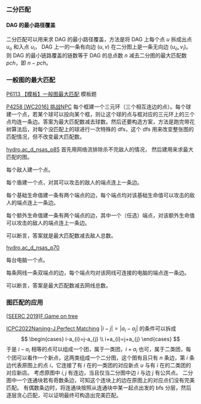 ### 二分匹配

#### $\text{DAG}$ 的最小路径覆盖

二分匹配可以用来求 $\text{DAG}$ 的最小路径覆盖，方法是将 DAG 上每个点 $u$ 拆成出点 $u_o$ 和入点 $u_i$， $\text{DAG}$ 上一的一条有向边 $(u,v)$ 在二分图上是一条无向边 $(u_o, v_i)$。则 $\text{DAG}$ 的最小链路覆盖的链数等于 $\text{DAG}$ 的总点数 $n$ 减去二分图的最大匹配数 $pch$，即 $n-pch$。



### 一般图的最大匹配

[P6113 【模板】一般图最大匹配](https://www.luogu.com.cn/problem/P6113) 模板题

[P4258 [WC2016] 挑战NPC](https://www.luogu.com.cn/problem/P4258) 每个框建一个三元环（三个相互连边的点）。每个球建一个点，若某个球可以投向某个框，则让这个球的点与框对应的三元环上的三个点均连一条边。答案为最大匹配数减去球数。然后还要构造方案，方法是跑完带花树算法后，对每个没匹配上的球进行一次特殊的 $\text{dfs}$，这个 $\text{dfs}$ 用来改变整张图的匹配情况，但不改变最大匹配数。

[hydro.ac_d_nsas_p85](..\..\..\题面\hydro.ac_d_nsas_p85.png) 首先用网络流排除杀不完敌人的情况， 然后建用来求最大匹配的图。

每个敌人建一个点。

每个盾建一个点，对其可以攻击的敌人的端点连上一条边。

每个基础生命值建一条有两个端点的边，每个端点均对该基础生命值可以攻击的敌人的端点连上一条边。

每个额外生命值建一条有两个端点的边，其中一个（任选）端点，对该额外生命值可以攻击的敌人的端点连上一条边。

可以断言，答案就是最大匹配数减去敌人总数。

[hydro.ac_d_nsas_p70](..\..\..\题面\hydro.ac_d_nsas_p70.png) 

每台电脑一个点。

每条网线一条双端点的边，每个端点均对该网线可连接的电脑的端点连一条边。

可以断言，答案是最大匹配数减去网线总数。



### 图匹配的应用

[[SEERC 2019]F.Game on tree](https://codeforces.com/group/wmhDiB5PTN/contest/472166/problem/F) 

[ICPC2022Nanjing-J.Perfect Matching](https://codeforces.com/group/wmhDiB5PTN/contest/469223/problem/J) $|i-j|=|a_i-a_j|$ 的条件可以拆成
$$
\begin{cases}
i-a_{i}=j-a_{j} \\
i+a_{i}=j+a_{j}
\end{cases}
$$
于是 $i-a_{i}$ 相等的点可以组成一个团，属于一类团，$i+a_{i}$ 也可，属于二类团，每个团可以看作一个新点，这两类组成一个二分图，这个图有且只有 $n$ 条边，第 $i$ 条边代表原图上的点 $i$，它连接了有 $i$ 在的一类团的对应新点 $u$ 与有 $i$ 在的二类团的对应新店。
考虑原图中 $i,j$ 有连边，当且仅当二分图中边 $i$ 与边 $j$ 有公共点。
二分图中一个连通块若有奇数条边，可知这个连块上的边在原图上的对应点们没有完美匹配。
有偶数条边时，将连通块按照从连通块中某一起点出发的 $\text{bfs}$ 分层，然后逐层贪心匹配，可以证明最终可构造出完美匹配。

